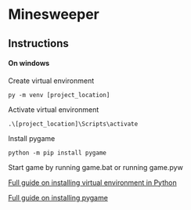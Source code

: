 # Minesweeper
 
## Instructions
#### On windows

Create virtual environment

```py -m venv [project_location]```

Activate virtual environment

```.\[project_location]\Scripts\activate```

Install pygame

```python -m pip install pygame```

Start game by running game.bat or running game.pyw


[Full guide on installing virtual environment in Python](https://packaging.python.org/guides/installing-using-pip-and-virtual-environments/ "Full guide on installing virtual environment in Python")

[Full guide on installing pygame](https://www.pygame.org/wiki/GettingStarted "Full guide on installing pygame")
